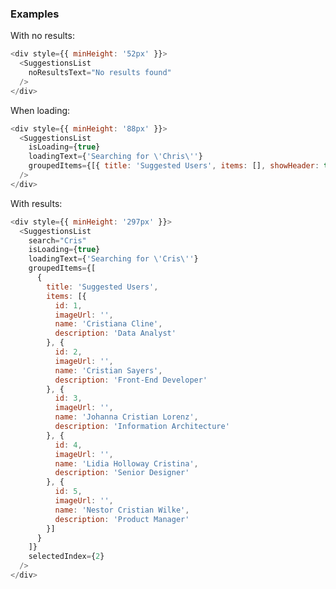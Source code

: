 ### Examples

With no results:

```js { "props": { "data-example": "No Results" } }
<div style={{ minHeight: '52px' }}>
  <SuggestionsList
    noResultsText="No results found"
  />
</div>
```

When loading:

```js { "props": { "data-example": "When Loading" } }
<div style={{ minHeight: '88px' }}>
  <SuggestionsList
    isLoading={true}
    loadingText={'Searching for \'Chris\''}
    groupedItems={[{ title: 'Suggested Users', items: [], showHeader: true }]}
  />
</div>
```

With results:

```js { "props": { "data-example": "When Results" } }
<div style={{ minHeight: '297px' }}>
  <SuggestionsList
    search="Cris"
    isLoading={true}
    loadingText={'Searching for \'Cris\''}
    groupedItems={[
      {
        title: 'Suggested Users',
        items: [{
          id: 1,
          imageUrl: '',
          name: 'Cristiana Cline',
          description: 'Data Analyst'
        }, {
          id: 2,
          imageUrl: '',
          name: 'Cristian Sayers',
          description: 'Front-End Developer'
        }, {
          id: 3,
          imageUrl: '',
          name: 'Johanna Cristian Lorenz',
          description: 'Information Architecture'
        }, {
          id: 4,
          imageUrl: '',
          name: 'Lidia Holloway Cristina',
          description: 'Senior Designer'
        }, {
          id: 5,
          imageUrl: '',
          name: 'Nestor Cristian Wilke',
          description: 'Product Manager'
        }]
      }
    ]}
    selectedIndex={2}
  />
</div>
```

